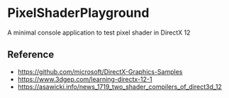 # PixelShaderPlayground

A minimal console application to test pixel shader in DirectX 12

## Reference
- https://github.com/microsoft/DirectX-Graphics-Samples
- https://www.3dgep.com/learning-directx-12-1
- https://asawicki.info/news_1719_two_shader_compilers_of_direct3d_12